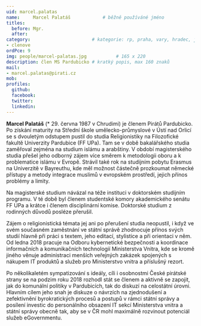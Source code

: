 ```yaml
---
uid: marcel.palatas
name:     Marcel Palatáš      		# běžně používáné jméno
titles:
  before: Mgr.
  after:
category:                 		# kategorie: rp, praha, vary, hradec, jmk, senat
- clenove
ordPce: 9
img: people/marcel-palatas.jpg           # 165 x 220
description: člen MS Pardubicko # kratký popis, max 160 znaků
mail:
- marcel.palatas@pirati.cz
mob:
profiles:
  github:
  facebook:
  twitter:
  linkedin:
---
```

**Marcel Palatáš** (* 29. června 1987 v Chrudimi) je členem Pirátů Pardubicko. Po získání maturity na Střední škole umělecko-průmyslové v Ústí nad Orlicí se s dvouletým odstupem pustil do studia Religionistiky na Filozofické fakultě Univerzity Pardubice (FF UPa). Tam se v době bakalářského studia zaměřoval zejména na studium islámu a arabštiny. V období magisterského studia přešel jeho odborný zájem více směrem k metodologii oboru a k problematice islámu v Evropě. Strávil také rok na studijním pobytu Erasmus na Univerzitě v Bayreuthu, kde měl možnost částečně prozkoumat německé přístupy a metody integrace muslimů v evropském prostředí, jejich přínos problémy a limity. 

Na magisterské studium návázal na téže instituci v doktorském studijním programu. V té době byl členem studentské komory akademického senátu FF UPa a krátce i členem disciplinární komise. Doktorské studium z rodinných důvodů posléze přerušil.

Zájem o religionistická témata jej ani po přerušení studia neopustil, i když ve svém současném zaměstnání ve státní správě zhodnocuje přínos svých studií hlavně při práci s textem, jeho editací, stylistice a při orientaci v něm. Od ledna 2018 pracuje na Odboru kybernetické bezpečnosti a koordinace informačních a komunikačních technologií Ministerstva Vnitra, kde se kromě jiného věnuje administraci menších veřejných zakázek spojených s nákupem IT produktů a služeb pro Ministerstvo vnitra a příslušný rezort.

Po několikaletém sympatizování s ideály, cíli i osobnostmi České pirátské strany se na podzim roku 2018 rozhodl stát se členem a aktivně se zapojit, jak do komunální politiky v Pardubicích, tak do diskuzí na celostátní úrovni. Hlavním cílem jeho snah je diskuze o návrzích na zjednodušení a zefektivnění byrokratických procesů a postupů v rámci státní správy a posílení investic do personálního obsazení IT sekcí Ministerstva vnitra a státní správy obecně tak, aby se v ČR mohl maximálně rozvinout potenciál služeb eGovernmentu.
